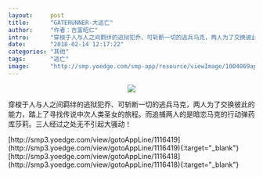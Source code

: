 ```yaml
---
layout:     post
title:      "GATERUNNER-大逃亡"
author:     "作者：吉富昭仁"
intro:      "穿梭于人与人之间羁绊的逃狱犯乔、可斩断一切的逃兵马克，两人为了交换彼此的能力，踏上了寻找传说中次人类圣女的旅程。而追捕两人的是暗恋马克的行动弹药库莎莉。三人经过之处无不引起大骚动！"
date:       "2018-02-14 12:17:22"
categories: "其他"
tags:       "逃亡"
image:      "http://smp.yoedge.com/smp-app/resource/viewImage/1004069appline.png"
---
```

<div style="text-align: center">
<p><img src="http://smp.yoedge.com/smp-app/resource/viewImage/1004069appline.png"/></p>
</div>
<p class="post-meta">
<span>穿梭于人与人之间羁绊的逃狱犯乔、可斩断一切的逃兵马克，两人为了交换彼此的能力，踏上了寻找传说中次人类圣女的旅程。而追捕两人的是暗恋马克的行动弹药库莎莉。三人经过之处无不引起大骚动！</span>
</p>
[http://smp3.yoedge.com/view/gotoAppLine/1116419](http://smp3.yoedge.com/view/gotoAppLine/1116419){:target="_blank"}
[http://smp3.yoedge.com/view/gotoAppLine/1116418](http://smp3.yoedge.com/view/gotoAppLine/1116418){:target="_blank"}


